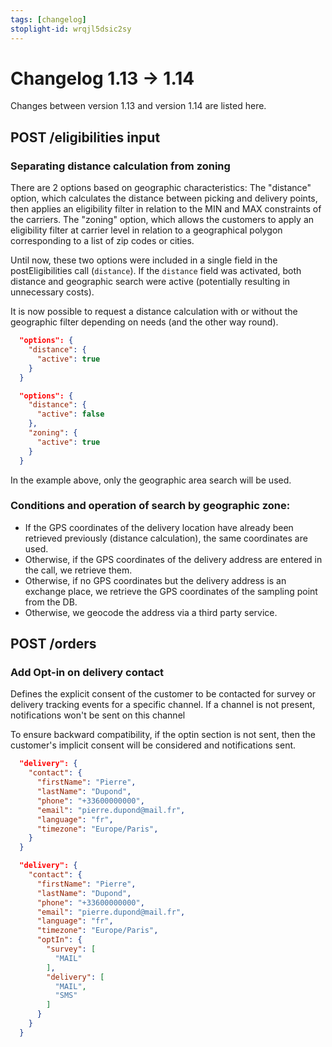 ```yaml
---
tags: [changelog]
stoplight-id: wrqjl5dsic2sy
---
```


# Changelog 1.13 -> 1.14

Changes between version 1.13 and version 1.14 are listed here.

## POST /eligibilities input

### Separating distance calculation from zoning

There are 2 options based on geographic characteristics: 
The "distance" option, which calculates the distance between picking and delivery points, then applies an eligibility filter in relation to the MIN and MAX constraints of the carriers.
The "zoning" option, which allows the customers to apply an eligibility filter at carrier level in relation to a geographical polygon corresponding to a list of zip codes or cities.

Until now, these two options were included in a single field in the postEligibilities call (`distance`). If the `distance` field was activated, both distance and geographic search were active (potentially resulting in unnecessary costs).

It is now possible to request a distance calculation with or without the geographic filter depending on needs (and the other way round).

<!--
type: tab
title: Versions up to 1.13.0
-->

```json
  "options": {
    "distance": {
      "active": true
    }
  }
```

<!--
type: tab
title: From version 1.14.0
-->
```json
  "options": {
    "distance": {
      "active": false
    },
    "zoning": {
      "active": true
    }
  }
```
<!-- type: tab-end -->
In the example above, only the geographic area search will be used.

### Conditions and operation of search by geographic zone:

* If the GPS coordinates of the delivery location have already been retrieved previously (distance calculation), the same coordinates are used.
* Otherwise, if the GPS coordinates of the delivery address are entered in the call, we retrieve them.
* Otherwise, if no GPS coordinates but the delivery address is an exchange place, we retrieve the GPS coordinates of the sampling point from the DB. 
* Otherwise, we geocode the address via a third party service.

## POST /orders

### Add Opt-in on delivery contact

Defines the explicit consent of the customer to be contacted for survey or delivery tracking events for a specific channel. If a channel is not present, notifications won't be sent on this channel

To ensure backward compatibility, if the optin section is not sent, then the customer's implicit consent will be considered and notifications sent.

<!--
type: tab
title: Versions up to 1.13.0
-->

```json
  "delivery": {
    "contact": {
      "firstName": "Pierre",
      "lastName": "Dupond",
      "phone": "+33600000000",
      "email": "pierre.dupond@mail.fr",
      "language": "fr",
      "timezone": "Europe/Paris",
    }
  }
```

<!--
type: tab
title: From version 1.14.0
-->
```json
  "delivery": {
    "contact": {
      "firstName": "Pierre",
      "lastName": "Dupond",
      "phone": "+33600000000",
      "email": "pierre.dupond@mail.fr",
      "language": "fr",
      "timezone": "Europe/Paris",
      "optIn": {
        "survey": [
          "MAIL"
        ],
        "delivery": [
          "MAIL",
          "SMS"
        ]
      }
    }
  }
```
<!-- type: tab-end -->